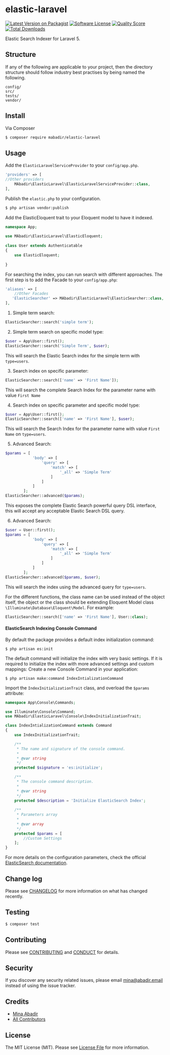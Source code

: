 # elastic-laravel

[![Latest Version on Packagist][ico-version]][link-packagist]
[![Software License][ico-license]](LICENSE.md)
[![Quality Score][ico-code-quality]][link-code-quality]
[![Total Downloads][ico-downloads]][link-downloads]

Elastic Search Indexer for Laravel 5.

## Structure

If any of the following are applicable to your project, then the directory structure should follow industry best practises by being named the following.

```
config/
src/
tests/
vendor/
```


## Install

Via Composer

``` bash
$ composer require mabadir/elastic-laravel
```

## Usage
Add the `ElasticLaravelServiceProvider` to your `config/app.php`.
``` php
'providers' => [
//Other providers
    MAbadir\ElasticLaravel\ElasticLaravelServiceProvider::class,
],
```

Publish the `elastic.php` to your configuration.
``` bash
$ php artisan vendor:publish
```
Add the ElasticEloquent trait to your Eloquent model to have it indexed.

``` php
namespace App;
 
use MAbadir\ElasticLaravel\ElasticEloquent;
 
class User extends Authenticatable
{
    use ElasticEloquent;
 
}
```

For searching the index, you can run search with different approaches. The first step is to add the Facade to your `config/app.php`:

``` php
'aliases' => [
    //Other Facades
   'ElasticSearcher' => MAbadir\ElasticLaravel\ElasticSearcher::class,
],
```

1. Simple term search:

```php
ElasticSearcher::search('simple term');
```

2. Simple term search on specific model type:
```php
$user = App\User::first();
ElasticSearcher::search('Simple Term', $user);
```
This will search the Elastic Search index for the simple term with `type=users`.

3. Search index on specific parameter:
```php
ElasticSearcher::search(['name' => 'First Name']);
```
This will search the complete Search Index for the parameter name with value `First Name`

4. Search index on specific parameter and specific model type:
```php
$user = App\User::first();
ElasticSearcher::search(['name' => 'First Name'], $user);
```
This will search the Search Index for the parameter name with value `First Name` on `type=users`. 

5. Advanced Search:
```php
$params = [
            'body' => [
                'query' => [
                    'match' => [
                        '_all' => 'Simple Term'
                    ]
                ]
            ]
        ];
ElasticSearcher::advanced($params);
```
This exposes the complete Elastic Search powerful query DSL interface, this will accept any acceptable Elastic Search DSL query.

6. Advanced Search:
```php
$user = User::first();
$params = [
            'body' => [
                'query' => [
                    'match' => [
                        '_all' => 'Simple Term'
                    ]
                ]
            ]
        ];
ElasticSearcher::advanced($params, $user);
```
This will search the index using the advanced query for `type=users`.

For the different functions, the class name can be used instead of the object itself, the object or the class should be extending Eloquent Model class `\Illuminate\Database\Eloquent\Model`. For example:
```php
ElasticSearcher::search(['name' => 'First Name'], User::class);
```

#### ElasticSearch Indexing Console Command
By default the package provides a default index initialization command:
```
$ php artisan es:init
```
The default command will initialize the index with very basic settings. If it is required to initialize the index with more advanced settings and custom mappings:
Create a new Console Command in your application:
```
$ php artisan make:command IndexIntializationCommand
```
Import the `IndexInitializationTrait` class, and overload the `$params` attribute:

```php
namespace App\Console\Commands;

use Illuminate\Console\Command;
use MAbadir\ElasticLaravel\Console\IndexInitializationTrait;

class IndexIntializationCommand extends Command
{
    use IndexInitializationTrait;

    /**
     * The name and signature of the console command.
     *
     * @var string
     */
    protected $signature = 'es:initialize';

    /**
     * The console command description.
     *
     * @var string
     */
    protected $description = 'Initialize ElasticSearch Index';
    
    /**
     * Parameters array
     * 
     * @var array
     */
    protected $params = [
        //Custom Settings
    ];
}

```
For more details on the configuration parameters, check the official [ElasticSearch documentation][link-esdocs].


## Change log

Please see [CHANGELOG](CHANGELOG.md) for more information on what has changed recently.

## Testing

``` bash
$ composer test
```

## Contributing

Please see [CONTRIBUTING](CONTRIBUTING.md) and [CONDUCT](CONDUCT.md) for details.

## Security

If you discover any security related issues, please email mina@abadir.email instead of using the issue tracker.

## Credits

- [Mina Abadir][link-author]
- [All Contributors][link-contributors]

## License

The MIT License (MIT). Please see [License File](LICENSE.md) for more information.

[ico-version]: https://img.shields.io/packagist/v/mabadir/elastic-laravel.svg?style=flat-square
[ico-license]: https://img.shields.io/badge/license-MIT-brightgreen.svg?style=flat-square
[ico-travis]: https://img.shields.io/travis/mabadir/elastic-laravel/master.svg?style=flat-square
[ico-scrutinizer]: https://img.shields.io/scrutinizer/coverage/g/mabadir/elastic-laravel.svg?style=flat-square
[ico-code-quality]: https://img.shields.io/scrutinizer/g/mabadir/elastic-laravel.svg?style=flat-square
[ico-downloads]: https://img.shields.io/packagist/dt/mabadir/elastic-laravel.svg?style=flat-square

[link-packagist]: https://packagist.org/packages/mabadir/elastic-laravel
[link-travis]: https://travis-ci.org/mabadir/elastic-laravel
[link-scrutinizer]: https://scrutinizer-ci.com/g/mabadir/elastic-laravel/code-structure
[link-code-quality]: https://scrutinizer-ci.com/g/mabadir/elastic-laravel
[link-downloads]: https://packagist.org/packages/mabadir/elastic-laravel
[link-author]: https://github.com/mabadir
[link-contributors]: ../../contributors
[link-esdocs]: https://www.elastic.co/guide/en/elasticsearch/client/php-api/5.0/_index_management_operations.html
